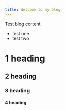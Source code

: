 ```yaml
---
title: Welcome to my blog
---
```


Test blog content

 * test one
 * test two

# 1 heading 
## 2 heading 
### 3 heading 
#### 4 heading 
